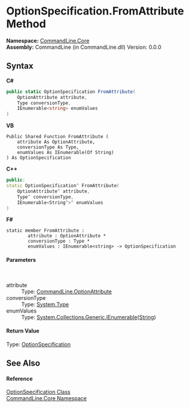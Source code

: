# OptionSpecification.FromAttribute Method 
 

**Namespace:**&nbsp;<a href="N_CommandLine_Core">CommandLine.Core</a><br />**Assembly:**&nbsp;CommandLine (in CommandLine.dll) Version: 0.0.0

## Syntax

**C#**<br />
``` C#
public static OptionSpecification FromAttribute(
	OptionAttribute attribute,
	Type conversionType,
	IEnumerable<string> enumValues
)
```

**VB**<br />
``` VB
Public Shared Function FromAttribute ( 
	attribute As OptionAttribute,
	conversionType As Type,
	enumValues As IEnumerable(Of String)
) As OptionSpecification
```

**C++**<br />
``` C++
public:
static OptionSpecification^ FromAttribute(
	OptionAttribute^ attribute, 
	Type^ conversionType, 
	IEnumerable<String^>^ enumValues
)
```

**F#**<br />
``` F#
static member FromAttribute : 
        attribute : OptionAttribute * 
        conversionType : Type * 
        enumValues : IEnumerable<string> -> OptionSpecification 

```


#### Parameters
&nbsp;<dl><dt>attribute</dt><dd>Type: <a href="T_CommandLine_OptionAttribute">CommandLine.OptionAttribute</a><br /></dd><dt>conversionType</dt><dd>Type: <a href="https://docs.microsoft.com/dotnet/api/system.type" target="_blank">System.Type</a><br /></dd><dt>enumValues</dt><dd>Type: <a href="https://docs.microsoft.com/dotnet/api/system.collections.generic.ienumerable-1" target="_blank">System.Collections.Generic.IEnumerable</a>(<a href="https://docs.microsoft.com/dotnet/api/system.string" target="_blank">String</a>)<br /></dd></dl>

#### Return Value
Type: <a href="T_CommandLine_Core_OptionSpecification">OptionSpecification</a>

## See Also


#### Reference
<a href="T_CommandLine_Core_OptionSpecification">OptionSpecification Class</a><br /><a href="N_CommandLine_Core">CommandLine.Core Namespace</a><br />